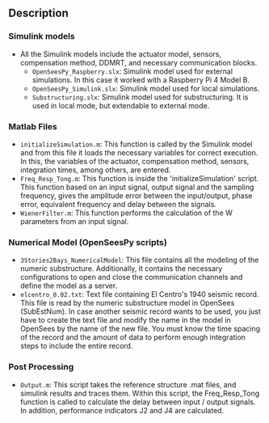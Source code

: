 ## Description

### Simulink models

*  All the Simulink models include the actuator model, sensors, compensation method, DDMRT, and necessary communication blocks.
	* `OpenSeesPy_Raspberry.slx`: Simulink model used for external simulations. In this case it worked with a Raspberry Pi 4 Model B.
	* `OpenSeesPy_Simulink.slx`: Simulink model used for local simulations.
	* `Substructuring.slx`: Simulink model used for substructuring. It is used in local mode, but extendable to external mode.

### Matlab Files
* `initializeSimulation.m`: This function is called by the Simulink model and from this file it loads the necessary variables for correct execution. In this, the variables of the actuator, compensation method, sensors, integration times, among others, are entered.
* `Freq_Resp_Tong.m`: This function is inside the 'initializeSimulation' script. This function based on an input signal, output signal and the sampling frequency, gives the amplitude error between the input/output, phase error, equivalent frequency and delay between the signals.
* `WienerFilter.m`: This function performs the calculation of the W parameters from an input signal.

### Numerical Model (OpenSeesPy scripts)
* `3Stories2Bays_NumericalModel`: This file contains all the modeling of the numeric substructure. Additionally, it contains the necessary configurations to open and close the communication channels and define the model as a server.
* `elcentro_0.02.txt`: Text file containing El Centro's 1940 seismic record. This file is read by the numeric substructure model in OpenSees (SubEstNum). In case another seismic record wants to be used, you just have to create the text file and modify the name in the model in OpenSees by the name of the new file. You must know the time spacing of the record and the amount of data to perform enough integration steps to include the entire record.

### Post Processing
* `Output.m`: This script takes the reference structure .mat files, and simulink results and traces them. Within this script, the Freq_Resp_Tong function is called to calculate the delay between input / output signals. In addition, performance indicators J2 and J4 are calculated.
